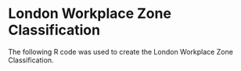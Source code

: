 # London Workplace Zone Classification

The following R code was used to create the London Workplace Zone Classification.